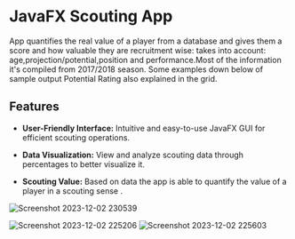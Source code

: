 # JavaFX Scouting App 
App quantifies the real value of a player from a database and gives them a score and how valuable they are recruitment wise: takes into account: age,projection/potential,position and performance.Most of the information it's compiled from 2017/2018 season.
Some examples down below of sample output Potential Rating also explained in the grid.
## Features

- **User-Friendly Interface:** Intuitive and easy-to-use JavaFX GUI for efficient scouting operations.

- **Data Visualization:** View and analyze scouting data through percentages to better visualize it.
-  **Scouting Value:** Based on data the app is able to quantify the value of a player in a scouting sense .



![Screenshot 2023-12-02 230539](https://github.com/gjzuloaga/JavaScoutApps/assets/119768381/98b3f942-9977-42aa-8558-041b3fb85a33)



![Screenshot 2023-12-02 225206](https://github.com/gjzuloaga/JavaScoutApps/assets/119768381/a3c1ce85-fbf7-4f25-86a6-b459431d1dae)
![Screenshot 2023-12-02 225603](https://github.com/gjzuloaga/JavaScoutApps/assets/119768381/ac8e84d1-9918-4d03-b59e-7802a6729efc)
